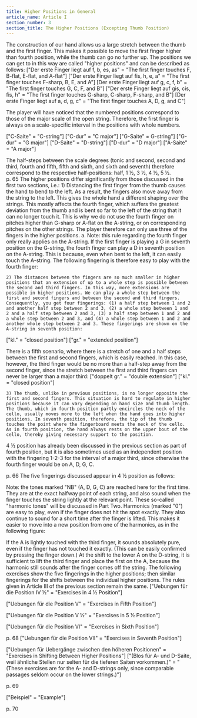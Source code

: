 ```yaml
---
title: Higher Positions in General
article_name: Article I
section_number: 3
section_title: The Higher Positions (Excepting Thumb Position)
---
```


The construction of our hand allows us a large stretch between the thumb and the first finger. This makes it possible to move the first finger higher than fourth position, while the thumb can go no further up. The positions we can get to in this way are called "higher positions" and can be described as follows:
["Der erste Finger liegt auf f, b, es, as" = "The first finger touches F, B-flat, E-flat, and A-flat"]
["Der erste Finger liegt auf fis, h, e, a" = "The first finger touches F-sharp, B, E, and A"]
[Der erste Finger liegt auf g, c, f, b" = "The first finger touches G, C, F, and B"]
["Der erste Finger liegt auf gis, cis, fis, h" = "The first finger touches G-sharp, C-sharp, F-sharp, and B"]
[Der erste Finger liegt auf a, d, g, c" = "The first finger touches A, D, g, and C"]

The player will have noticed that the numbered positions correspond to those of the major scale of the open string. Therefore, the first finger is always on a scale-specific interval in the positions with whole numbers. 



["C-Saite" = "C-string"]
["C-dur" = "C major"]
["G-Saite" = G-string"]
["G-dur" = "G major"]
["D-Saite" = "D-string"]
["D-dur" = "D major"]
["A-Saite" = "A major"]

The half-steps between the scale degrees (tonic and second, second and third, fourth and fifth, fifth and sixth, and sixth and seventh) therefore correspond to the respective half-positions: half, 1 ½, 3 ½, 4 ½, 5 ½.  
p. 65
The higher positions differ significantly from those discussed in the first two sections, i.e.:
    1) Distancing the first finger from the thumb causes the hand to bend to the left. As a result, the fingers also move away from the string to the left. This gives the whole hand a different shaping over the strings. This mostly affects the fourth finger, which suffers the greatest deviation from the thumb and is bent so far to the left of the string that it can no longer touch it. This is why we do not use the fourth finger on pitches higher than G-sharp or A-flat on the A-string, or on corresponding pitches on the other strings. The player therefore can only use three of the fingers in the higher positions.
        a. Note: this rule regarding the fourth finger only really applies on the A-string. If the first finger is playing a G in seventh position on the G-string, the fourth finger can play a D in seventh position on the A-string. This is because, even when bent to the left, it can easily touch the A-string. The following fingering is therefore easy to play with the fourth finger:


    2) The distances between the fingers are so much smaller in higher positions that an extension of up to a whole step is possible between the second and third fingers. In this way, more extensions are possible in higher positions. We can play a whole step between the first and second fingers and between the second and third fingers. Consequently, you get four fingerings: (1) a half step between 1 and 2 and another half step between 2 and 3, (2) a whole step between 1 and 2 and a half step between 2 and 3, (3) a half step between 1 and 2 and a whole step between 2 and 3, and (4) a whole step between 1 and 2 and another whole step between 2 and 3. These fingerings are shown on the A-string in seventh position:
["kl." = "closed position"]
["gr." = "extended position"]

There is a fifth scenario, where there is a stretch of one and a half steps between the first and second fingers, which is easily reached. In this case, however, the third finger would be no more than a half-step away from the second finger, since the stretch between the first and third fingers can never be larger than a major third:
["doppelt gr." = "double extension"]
["kl." = "closed position"]

    3) The thumb, unlike in previous positions, is no longer opposite the first and second fingers. This situation is hard to regulate in higher positions because it can vary depending on hand size and thumb length. The thumb, which in fourth position partly encircles the neck of the cello, usually moves more to the left when the hand goes into higher positions. In seventh position, therefore, the tip of the thumb touches the point where the fingerboard meets the neck of the cello. As in fourth position, the hand always rests on the upper bout of the cello, thereby giving necessary support to the position.
4 ½ position has already been discussed in the previous section as part of fourth position, but it is also sometimes used as an independent position with the fingering 1-2-3 for the interval of a major third, since otherwise the fourth finger would be on A, D, G, C. 

p. 66
The five fingerings discussed appear in 4 ½ position as follows:

Note: the tones marked "NB" (A, D, G, C) are reached here for the first time. They are at the exact halfway point of each string, and also sound when the finger touches the string lightly at the relevant point. These so-called "harmonic tones" will be discussed in Part Two. Harmonics (marked "0") are easy to play, even if the finger does not hit the spot exactly. They also continue to sound for a short time after the finger is lifted. This makes it easier to move into a new position from one of the harmonics, as in the following figure:

If the A is lightly touched with the third finger, it sounds absolutely pure, even if the finger has not touched it exactly. (This can be easily confirmed by pressing the finger down.) At the shift to the lower A on the D-string, it is sufficient to lift the third finger and place the first on the A, because the harmonic still sounds after the finger comes off the string.
The following exercises show the five fingerings in the higher positions; then similar fingerings for the shifts between the individual higher positions. The rules given in Article III of the previous section remain the same.
["Uebungen für die Position IV ½" = "Exercises in 4 ½ Position"]

["Uebungen für die Position V" = "Exercises in Fifth Position"]

["Uebungen für die Position V ½" = "Exercises in 5 ½ Position"]


["Uebungen für die Position VI" = "Exercises in Sixth Position"]

p. 68
["Uebungen für die Position VII" = "Exercises in Seventh Position"]


["Uebungen für Uebergänge zwischen den höheren Positionen" = "Exercises in Shifting Between Higher Positions"]
["(Blos  für A- und D-Saite, weil ähnliche Stellen nur selten für die tieferen Saiten vorkommen.)" = "(These exercises are for the A- and D-strings only, since comparable passages seldom occur on the lower strings.)"]

p. 69


["Beispiel" = "Example"]

p. 70
